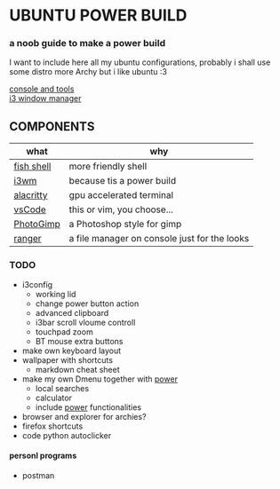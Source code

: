 
# UBUNTU POWER BUILD

### a noob guide to make a power build
I want to include here all my ubuntu configurations, probably i shall use some distro more Archy but i like ubuntu :3

[console and tools](/fish)\
[i3 window manager](/i3)

## COMPONENTS
|what| why |
| -|-|
| [fish shell][fishGit] | more friendly shell
| [i3wm][i3Git] | because tis a power build
| [alacritty][alacrittyGit] | gpu accelerated terminal
| [vsCode][vscodeGit] | this or vim, you choose...
|[PhotoGimp][photogimpGit]| a Photoshop style for gimp
|[ranger][rangerGit]|a file manager on console just for the looks


### TODO
- i3config
  - working lid
  - change power button action
  - advanced clipboard
  - i3bar scroll vloume controll
  - touchpad zoom
  - BT mouse extra buttons
- make own keyboard layout
- wallpaper with shortcuts
	- markdown cheat sheet
- make my own Dmenu together with [power][powerGit]
  - local searches
  - calculator
  - include [power][powerGit] functionalities
- browser and explorer for archies?
- firefox shortcuts
- code python autoclicker


#### personl programs
- postman






[Linked pages]:>

[rangerGit]:https://github.com/ranger/ranger
[photogimpGit]:https://github.com/Diolinux/PhotoGIMP
[fishGit]:https://github.com/fish-shell/fish-shell
[alacrittyGit]:https://github.com/alacritty/alacritty
[i3Git]:https://github.com/i3/i3
[vscodeGit]:https://github.com/microsoft/vscode
[powerGit]:https://github.com/encarbassot/power